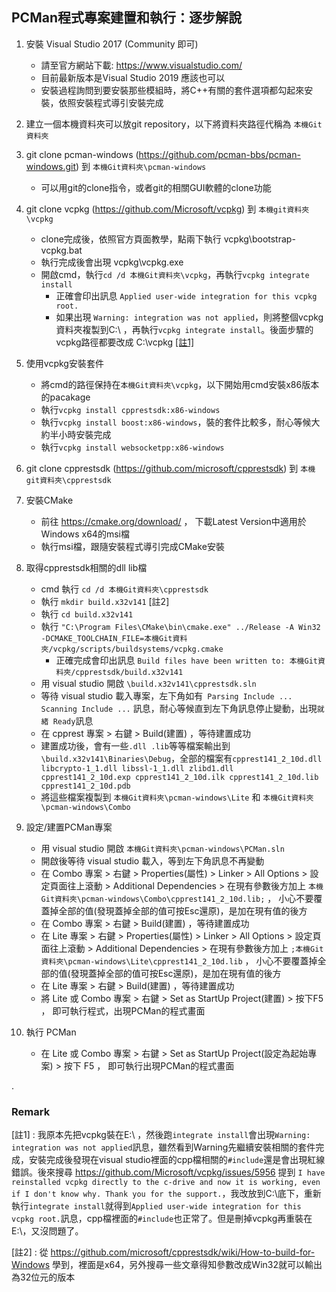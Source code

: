 
PCMan程式專案建置和執行：逐步解說
---
1. 安裝 Visual Studio 2017 (Community 即可)
   * 請至官方網站下載: https://www.visualstudio.com/    
   * 目前最新版本是Visual Studio 2019 應該也可以
   * 安裝過程詢問到要安裝那些模組時，將C++有關的套件選項都勾起來安裝，依照安裝程式導引安裝完成
   
1. 建立一個本機資料夾可以放git repository，以下將資料夾路徑代稱為 `本機Git資料夾`

1. git clone pcman-windows (https://github.com/pcman-bbs/pcman-windows.git) 到 `本機Git資料夾\pcman-windows`
   * 可以用git的clone指令，或者git的相關GUI軟體的clone功能

1. git clone vcpkg (https://github.com/Microsoft/vcpkg) 到 `本機git資料夾\vcpkg`
   * clone完成後，依照官方頁面教學，點兩下執行 vcpkg\bootstrap-vcpkg.bat
   * 執行完成後會出現 vcpkg\vcpkg.exe
   * 開啟cmd，執行`cd /d 本機Git資料夾\vcpkg`，再執行`vcpkg integrate install`
      * 正確會印出訊息 `Applied user-wide integration for this vcpkg root.` 
      * 如果出現 `Warning: integration was not applied`，則將整個vcpkg資料夾複製到C:\ ，再執行`vcpkg integrate install`。後面步驟的vcpkg路徑都要改成 C:\vcpkg  [[註1]](#reamrk)

1. 使用vcpkg安裝套件
   * 將cmd的路徑保持在`本機Git資料夾\vcpkg`，以下開始用cmd安裝x86版本的pacakage
   * 執行`vcpkg install cpprestsdk:x86-windows`
   * 執行`vcpkg install boost:x86-windows`，裝的套件比較多，耐心等候大約半小時安裝完成
   * 執行`vcpkg install websocketpp:x86-windows`

1. git clone cpprestsdk (https://github.com/microsoft/cpprestsdk) 到 `本機git資料夾\cpprestsdk`
 
1. 安裝CMake
   * 前往 https://cmake.org/download/ ， 下載Latest Version中適用於Windows x64的msi檔
   * 執行msi檔，跟隨安裝程式導引完成CMake安裝

1. 取得cpprestsdk相關的dll lib檔 
   * cmd 執行 `cd /d 本機Git資料夾\cpprestsdk`
   * 執行 `mkdir build.x32v141` [註2]
   * 執行 `cd build.x32v141`
   * 執行 `"C:\Program Files\CMake\bin\cmake.exe" ../Release -A Win32 -DCMAKE_TOOLCHAIN_FILE=本機Git資料夾/vcpkg/scripts/buildsystems/vcpkg.cmake`
      * 正確完成會印出訊息 `Build files have been written to: 本機Git資料夾/cpprestsdk/build.x32v141`
   * 用 visual studio 開啟 `\build.x32v141\cpprestsdk.sln`
   * 等待 visual studio 載入專案，左下角如有` Parsing Include ... Scanning Include ...` 訊息，耐心等候直到左下角訊息停止變動，出現`就緒 Ready`訊息
   * 在 cpprest 專案 > 右鍵 > Build(建置) ，等待建置成功
   * 建置成功後，會有一些`.dll .lib`等等檔案輸出到`\build.x32v141\Binaries\Debug`，全部的檔案有`cpprest141_2_10d.dll libcrypto-1_1.dll libssl-1_1.dll zlibd1.dll cpprest141_2_10d.exp cpprest141_2_10d.ilk cpprest141_2_10d.lib cpprest141_2_10d.pdb`
   * 將這些檔案複製到 `本機Git資料夾\pcman-windows\Lite` 和 `本機Git資料夾\pcman-windows\Combo` 
   
1. 設定/建置PCMan專案
   * 用 visual studio 開啟 `本機Git資料夾\pcman-windows\PCMan.sln`
   * 開啟後等待 visual studio 載入，等到左下角訊息不再變動
   * 在 Combo 專案 > 右鍵 > Properties(屬性) > Linker > All Options > 設定頁面往上滾動 > Additional Dependencies > 在現有參數後方加上 `本機Git資料夾\pcman-windows\Combo\cpprest141_2_10d.lib;` ， 小心不要覆蓋掉全部的值(發現蓋掉全部的值可按Esc還原)，是加在現有值的後方
   * 在 Combo 專案 > 右鍵 > Build(建置) ，等待建置成功
   * 在 Lite 專案 > 右鍵 > Properties(屬性) > Linker > All Options > 設定頁面往上滾動 > Additional Dependencies > 在現有參數後方加上 `;本機Git資料夾\pcman-windows\Lite\cpprest141_2_10d.lib` ， 小心不要覆蓋掉全部的值(發現蓋掉全部的值可按Esc還原)，是加在現有值的後方
   * 在 Lite 專案 > 右鍵 > Build(建置) ，等待建置成功
   * 將 Lite 或 Combo 專案 > 右鍵 > Set as StartUp Project(建置) > 按下F5 ， 即可執行程式，出現PCMan的程式畫面

1. 執行 PCMan
   * 在 Lite 或 Combo 專案 > 右鍵 > Set as StartUp Project(設定為起始專案) > 按下 F5 ， 即可執行出現PCMan的程式畫面

.

### Remark

[註1] : 我原本先把vcpkg裝在E:\ ，然後跑`integrate install`會出現`Warning: integration was not applied`訊息，雖然看到Warning先繼續安裝相關的套件完成，安裝完成後發現在visual studio裡面的cpp檔相關的`#include`還是會出現紅線錯誤。後來搜尋 https://github.com/Microsoft/vcpkg/issues/5956 提到
`I have reinstalled vcpkg directly to the c-drive and now it is working, even if I don't know why. Thank you for the support.`，我改放到C:\底下，重新執行`integrate install`就得到`Applied user-wide integration for this vcpkg root.`訊息，cpp檔裡面的`#include`也正常了。但是刪掉vcpkg再重裝在E:\，又沒問題了。

[註2] : 從 https://github.com/microsoft/cpprestsdk/wiki/How-to-build-for-Windows 學到，裡面是x64，另外搜尋一些文章得知參數改成Win32就可以輸出為32位元的版本
